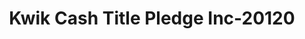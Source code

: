 ---
f_zip-code: 38641
f_state-code: MS
title: Kwik Cash Title Pledge Inc-20120
f_phone: 662-280-2274
f_city-only: Memphis
f_address: 3001 Goodman Memphis
f_location-unique-id: '20120'
slug: kwik-cash-title-pledge-inc-20120
updated-on: '2024-05-30T13:46:58.046Z'
created-on: '2024-05-30T13:36:59.803Z'
published-on: '2024-05-30T13:54:32.469Z'
f_city-state: cms/city/memphis-ms.md
f_company: cms/company/kwik-cash-title-pledge-inc.md
f_state: cms/state/mississippi.md
layout: '[payday-loan].html'
tags: payday-loan
---
